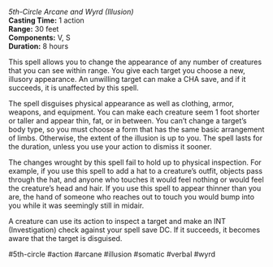 *5th-Circle Arcane and Wyrd (Illusion)*  
**Casting Time:** 1 action  
**Range:** 30 feet  
**Components:** V, S  
**Duration:** 8 hours

This spell allows you to change the appearance of any number of creatures that you can see within range. You give each target you choose a new, illusory appearance. An unwilling target can make a CHA save, and if it succeeds, it is unaffected by this spell.

The spell disguises physical appearance as well as clothing, armor, weapons, and equipment. You can make each creature seem 1 foot shorter or taller and appear thin, fat, or in between. You can’t change a target’s body type, so you must choose a form that has the same basic arrangement of limbs. Otherwise, the extent of the illusion is up to you. The spell lasts for the duration, unless you use your action to dismiss it sooner.

The changes wrought by this spell fail to hold up to physical inspection. For example, if you use this spell to add a hat to a creature’s outfit, objects pass through the hat, and anyone who touches it would feel nothing or would feel the creature’s head and hair. If you use this spell to appear thinner than you are, the hand of someone who reaches out to touch you would bump into you while it was seemingly still in midair.

A creature can use its action to inspect a target and make an INT (Investigation) check against your spell save DC. If it succeeds, it becomes aware that the target is disguised.

#5th-circle #action #arcane #illusion #somatic #verbal #wyrd
